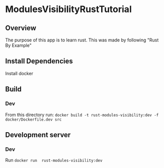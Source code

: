 # ModulesVisibilityRustTutorial

## Overview
The purpose of this app is to learn rust. This was made by following "Rust By Example"

## Install Dependencies
Install docker

## Build
### Dev
From this directory run: `docker build -t rust-modules-visibility:dev -f docker/Dockerfile.dev src`

## Development server
### Dev
Run `docker run  rust-modules-visibility:dev`